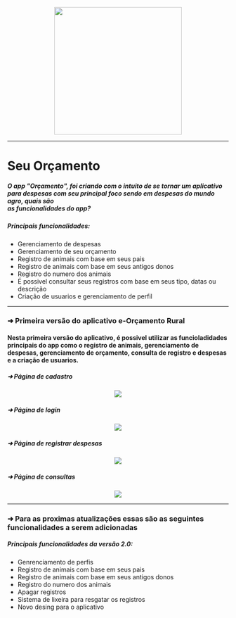 <p align="center">
 <img width="290px" src="https://user-images.githubusercontent.com/81252209/215353108-17e0d139-7012-458f-a471-1143d17182c8.png" /> 
 </p>

<hr/>

<h1>Seu Orçamento </h1>

<p> 
  <h5>O app "Orçamento", foi criando com o intuito de se tornar um aplicativo para despesas com seu principal foco sendo em despesas do mundo agro, quais são <br/>
  as funcionalidades do app?<br/>
  
  <h5>Principais funcionalidades:</h5>
  <ul>
  <li>Gerenciamento de despesas</li>
  <li>Gerenciamento de seu orçamento </li>
  <li>Registro de animais com base em seus pais</li>
  <li>Registro de animais com base em seus antigos donos</li>
  <li>Registro do numero dos animais </li>
  <li>É possivel consultar seus registros com base em seus tipo, datas ou descrição</li>
  <li>Criação de usuarios e gerenciamento de perfil</li>
  </ul>
  
  </h5>
</p>

<hr/>

<h3> &#10140; Primeira versão do aplicativo e-Orçamento Rural</h3>

<p> <h4> Nesta primeira versão do aplicativo, é possivel utilizar as funcioladidades principais do app como o registro de animais, gerenciamento de despesas, gerenciamento de orçamento, consulta de registro e despesas e a criação de usuarios. </h4> </p> 

<p>


<h5>&#10140; Página de cadastro</h5>
<p align="center">
 <img src="https://user-images.githubusercontent.com/81252209/219459934-4b57ad17-f0cc-4ed6-94af-9b56fb7f483e.png" /> 
 </p>

<h5>&#10140; Página de login</h5>
<p align="center">
 <img src="https://user-images.githubusercontent.com/81252209/219460044-d869d702-da49-4b3c-8520-2771e7ce1016.png" /> 
 </p>
 
 <h5>&#10140; Página de registrar despesas</h5>
 <p align="center">
 <img src="https://user-images.githubusercontent.com/81252209/219460200-d04fee09-56d8-49a0-94a8-d3381a4ac813.png" /> 
 </p>
 
 <h5>&#10140; Página de consultas</h5>
 <p align="center">
 <img src="https://user-images.githubusercontent.com/81252209/219460252-d192d3b0-1273-40f9-abab-86d32a3093d7.png" /> 
 </p>
 
 </p>
 
 <hr/>
 <p> <h3>&#10140; Para as proximas atualizações essas são as seguintes funcionalidades a serem adicionadas </h3> </p> 
 
 <p>
  <h5>Principais funcionalidades da versão 2.0:</h5>
  <ul>
  <li>Genrenciamento de perfis</li>
  <li>Registro de animais com base em seus pais</li>
  <li>Registro de animais com base em seus antigos donos</li>
  <li>Registro do numero dos animais </li>
  <li>Apagar registros</li>
  <li>Sistema de lixeira para resgatar os registros</li>
  <li>Novo desing para o aplicativo </li>
  </ul>
  
  </h5>
</p>
